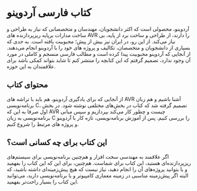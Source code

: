 # کتاب فارسی آردوینو

آردوینو، محصولی است که اکثر دانشجویان، مهندسان و متخصصانی که نیاز به طراحی و ساخت مدارات برپایه ریزپردازنده های AVR را دارند، از طراحی و ساخت برد از پایه، 
بی نیاز می‌کند. از این رو، در ایران نیز بیش از پیش؛ محبوبیت یافته است. به حدی که بسیاری از دانشجویان و متخصصان، تکالیف و پروژه های خود را 
با آردوینو انجام می‌دهند. 
از آنجایی که آردوینو محبوبیت پیدا کرده است و مطالب فارسی منسجم و کاملی در مورد آن وجود ندارد، تصمیم گرفتم که این کتابچه را منتشر کنم 
تا شاید بتواند کمکی باشد برای علاقمندان به این حوزه. 

## محتوای کتاب
از آنجایی که برای یادگیری آردوینو، هم باید با تراشه های AVR آشنا باشیم و هم زبان برنامه‌نویسی C، 
تصمیم گرفته شد که کتاب در بخش‌های مختلفی نوشته شود. در بخش اول صرفا به این که AVR چیست و چطور کار می‌کند بپردازیم و سپس
مبانی برنامه‌نویسی به زبان C را بررسی کنیم. پس از آموزش برنامه‌نویسی، تازه کار با آردوینو و پروژه های مرتبط را شروع کنیم. 

## این کتاب برای چه کسانی است؟
اگر علاقمند به مهندسی سخت افزار و هم‌چنین برنامه‌نویسی برای سیستم‌های ریزپردازنده‌ای هستید، این کتاب برای شماست. هم‌چنین، برای این که 
این کتاب را بفهمید و یا بتوانید پروژه‌های آن را انجام دهید، نیاز نیست که هیچ پیش‌زمینه‌ای داشته باشید، که البته اگر پیش‌زمینه مناسبی در زمینه معماری کامپیوتر و یا برنامه‌نویسی دارید، می‌توانید این کتاب را بسیار راحت‌تر بفهمید. 